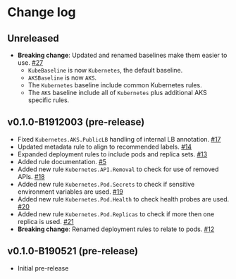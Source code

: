 # Change log

## Unreleased

- **Breaking change**: Updated and renamed baselines make them easier to use. [#27](https://github.com/BernieWhite/PSRule.Rules.Kubernetes/issues/27)
  - `KubeBaseline` is now `Kubernetes`, the default baseline.
  - `AKSBaseline` is now `AKS`.
  - The `Kubernetes` baseline include common Kubernetes rules.
  - The `AKS` baseline include all of `Kubernetes` plus additional AKS specific rules.

## v0.1.0-B1912003 (pre-release)

- Fixed `Kubernetes.AKS.PublicLB` handling of internal LB annotation. [#17](https://github.com/BernieWhite/PSRule.Rules.Kubernetes/issues/17)
- Updated metadata rule to align to recommended labels. [#14](https://github.com/BernieWhite/PSRule.Rules.Kubernetes/issues/14)
- Expanded deployment rules to include pods and replica sets. [#13](https://github.com/BernieWhite/PSRule.Rules.Kubernetes/issues/13)
- Added rule documentation. [#5](https://github.com/BernieWhite/PSRule.Rules.Kubernetes/issues/5)
- Added new rule `Kubernetes.API.Removal` to check for use of removed APIs. [#18](https://github.com/BernieWhite/PSRule.Rules.Kubernetes/issues/18)
- Added new rule `Kubernetes.Pod.Secrets` to check if sensitive environment variables are used. [#19](https://github.com/BernieWhite/PSRule.Rules.Kubernetes/issues/19)
- Added new rule `Kubernetes.Pod.Health` to check health probes are used. [#20](https://github.com/BernieWhite/PSRule.Rules.Kubernetes/issues/20)
- Added new rule `Kubernetes.Pod.Replicas` to check if more then one replica is used. [#21](https://github.com/BernieWhite/PSRule.Rules.Kubernetes/issues/21)
- **Breaking change**: Renamed deployment rules to relate to pods. [#12](https://github.com/BernieWhite/PSRule.Rules.Kubernetes/issues/12)

## v0.1.0-B190521 (pre-release)

- Initial pre-release
